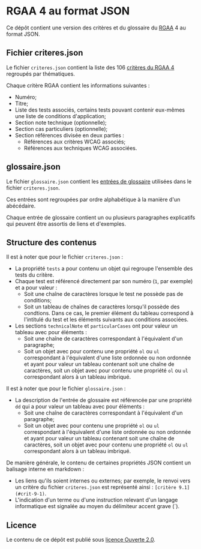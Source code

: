 # RGAA 4 au format JSON

Ce dépôt contient une version des critères et du glossaire du [RGAA](https://www.numerique.gouv.fr/publications/rgaa-accessibilite/) 4 au format JSON.

## Fichier criteres.json

Le fichier `criteres.json` contient la liste des 106 [critères du RGAA 4](https://www.numerique.gouv.fr/publications/rgaa-accessibilite/methode/criteres/#contenu) regroupés par thématiques. 

Chaque critère RGAA contient les informations suivantes :

* Numéro;
* Titre;
* Liste des tests associés, certains tests pouvant contenir eux-mêmes une liste de conditions d'application;
* Section note technique (optionnelle);
* Section cas particuliers (optionnelle);
* Section références divisée en deux parties :
  * Références aux critères WCAG associés;
  * Références aux techniques WCAG associées.

## glossaire.json

Le fichier `glossaire.json` contient les [entrées de glossaire](https://www.numerique.gouv.fr/publications/rgaa-accessibilite/methode/glossaire/#contenu) utilisées dans le fichier `criteres.json`.

Ces entrées sont regroupées par ordre alphabétique à la manière d'un abécédaire.

Chaque entrée de glossaire contient un ou plusieurs paragraphes explicatifs qui peuvent être assortis de liens et d'exemples.

## Structure des contenus

Il est à noter que pour le fichier `criteres.json` :

* La propriété `tests` a pour contenu un objet qui regroupe l'ensemble des tests du critère.
* Chaque test est référencé directement par son numéro (`1`, par exemple) et a pour valeur : 
  * Soit une chaîne de caractères lorsque le test ne possède pas de conditions;
  * Soit un tableau de chaînes de caractères lorsqu'il possède des condtions. Dans ce cas, le premier élément du tableau correspond à l'intitulé du test et les éléments suivants aux conditions associées.
* Les sections `technicalNote` et `particularCases` ont pour valeur un tableau avec pour éléments :
  * Soit une chaîne de caractères correspondant à l'équivalent d'un paragraphe;
  * Soit un objet avec pour contenu une propriété `ol` ou `ul` correspondant à l'équivalent d'une liste ordonnée ou non ordonnée et ayant pour valeur un tableau contenant soit une chaîne de caractères, soit un objet avec pour contenu une propriété `ol` ou `ul` correspondant alors à un tableau imbriqué.

Il est à noter que pour le fichier `glossaire.json` :

* La description de l'entrée de glossaire est référencée par une propriété `dd` qui a pour valeur un tableau avec pour éléments :
  * Soit une chaîne de caractères correspondant à l'équivalent d'un paragraphe;
  * Soit un objet avec pour contenu une propriété `ol` ou `ul` correspondant à l'équivalent d'une liste ordonnée ou non ordonnée et ayant pour valeur un tableau contenant soit une chaîne de caractères, soit un objet avec pour contenu une propriété `ol` ou `ul` correspondant alors à un tableau imbriqué.

De manière générale, le contenu de certaines propriétés JSON contient un balisage interne en markdown :
* Les liens qu'ils soient internes ou externes; par exemple, le renvoi vers un critère du fichier `criteres.json` est représenté ainsi : `[critère 9.1](#crit-9-1)`.
* L'indication d'un terme ou d'une instruction relevant d'un langage informatique est signalée au moyen du délimiteur accent grave (`).

## Licence

Le contenu de ce dépôt est publié sous [licence Ouverte 2.0](LICENSE.md).
